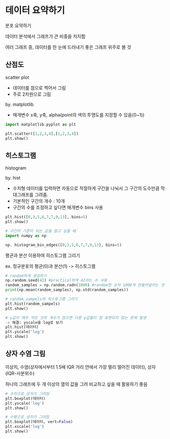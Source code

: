# 데이터 요약하기
분포 요약하기

데이터 분석에서 그래프가 큰 비중을 차지함

여러 그래프 중, 데이터를 한 눈에 드러내기 좋은 그래프 위주로 볼 것

## 산점도
scatter plot
- 데이터를 점으로 찍어서 그림
- 주로 2차원으로 그림

by. matplotlib
- 매개변수 x축, y축, alpha(point의 색의 투명도를 지정할 수 있음(0~1))
  
```python
import matplotlib.pyplot as plt

plt.scatter([1,2,3,4],[1,2,3,4])
plt.show()
```

## 히스토그램
histogram

by. hist 
- 수치형 데이터를 입력하면 자동으로 적절하게 구간을 나눠서 그 구간의 도수만큼 막대그래프를 그려줌.
- 기본적인 구간의 개수 : 10개
- 구간의 수를 조정하고 싶다면 매개변수 bins 사용

```python
plt.hist([0,3,5,6,7,7,9,13], bins=5)
plt.show()

# 구간의 기준이 되는 값을 알고 싶을 때
import numpy as np

np. histogram_bin_edges([0,3,5,6,7,7,9,13], bins=5)
```

평균과 분산 이용하여 히스토그램 그리기

ex. 정규분포의 평균(0)과 분산(1) -> 히스토그램
```python
# random하게 생성하기
np.random.seed(42) #practical하게 42라는 수 사용
random_samples = np.random.radn(1000) #random한 숫자 1000개 만들어달라는 것
print(np.mean(random_samples), np.std(random_samples))

# random_sampels의 히스토그램 그리기
plt.hist(random_sampels)
plt.show()

# y값이 매우 작은 것의 개수가 많으면 다른 y값들이 잘 표현되지 않는 문제 발생
-> 해결: yscale을 log로 보기
plt.hist(데이터)
plt.yscale('log')
plt.show()
```
## 상자 수염 그림
이상치, 수염(상자에서부터 1.5배 IQR 거리 안에서 가장 멀리 떨어진 데이터), 상자(IQR-사분위수)

하나의 그래프에 두 개 이상의 열의 값을 그려 비교하고 싶을 때 활용하기 좋음

```python
# 수직으로 상자가 그려짐
plt.boxplot(데이터)
plt.yscale('log')
plt.show()

# 수평으로 상자가 그려짐
plt.boxplot(데이터, vert=False)
plt.xscale('log')
plt.show()
